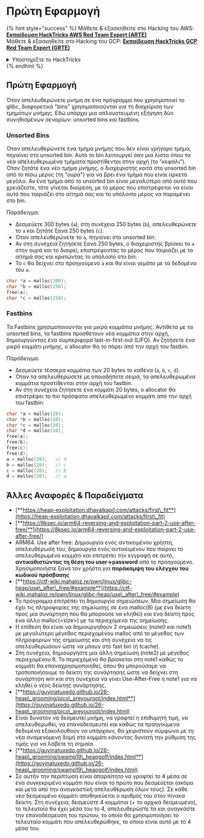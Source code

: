 # Πρώτη Εφαρμογή

{% hint style="success" %}
Μάθετε & εξασκηθείτε στο Hacking του AWS:<img src="/.gitbook/assets/arte.png" alt="" data-size="line">[**Εκπαίδευση HackTricks AWS Red Team Expert (ARTE)**](https://training.hacktricks.xyz/courses/arte)<img src="/.gitbook/assets/arte.png" alt="" data-size="line">\
Μάθετε & εξασκηθείτε στο Hacking του GCP: <img src="/.gitbook/assets/grte.png" alt="" data-size="line">[**Εκπαίδευση HackTricks GCP Red Team Expert (GRTE)**<img src="/.gitbook/assets/grte.png" alt="" data-size="line">](https://training.hacktricks.xyz/courses/grte)

<details>

<summary>Υποστηρίξτε το HackTricks</summary>

* Ελέγξτε τα [**σχέδια συνδρομής**](https://github.com/sponsors/carlospolop)!
* **Εγγραφείτε** 💬 [**στην ομάδα Discord**](https://discord.gg/hRep4RUj7f) ή στην [**ομάδα telegram**](https://t.me/peass) ή **ακολουθήστε** μας στο **Twitter** 🐦 [**@hacktricks\_live**](https://twitter.com/hacktricks\_live)**.**
* **Κοινοποιήστε κόλπα χάκερ κάνοντας υποβολή PRs** στα αποθετήρια [**HackTricks**](https://github.com/carlospolop/hacktricks) και [**HackTricks Cloud**](https://github.com/carlospolop/hacktricks-cloud).

</details>
{% endhint %}

## **Πρώτη Εφαρμογή**

Όταν απελευθερώνετε μνήμη σε ένα πρόγραμμα που χρησιμοποιεί το glibc, διαφορετικά "bins" χρησιμοποιούνται για τη διαχείριση των τμημάτων μνήμης. Εδώ υπάρχει μια απλουστευμένη εξήγηση δύο συνηθισμένων σεναρίων: unsorted bins και fastbins.

### Unsorted Bins

Όταν απελευθερώνετε ένα τμήμα μνήμης που δεν είναι γρήγορο τμήμα, πηγαίνει στο unsorted bin. Αυτό το bin λειτουργεί σαν μια λίστα όπου τα νέα απελευθερωμένα τμήματα προστίθενται στην αρχή (το "κεφάλι"). Όταν ζητάτε ένα νέο τμήμα μνήμης, ο διαχειριστής κοιτά στο unsorted bin από το πίσω μέρος (τη "ουρά") για να βρει ένα τμήμα που είναι αρκετά μεγάλο. Αν ένα τμήμα από το unsorted bin είναι μεγαλύτερο από αυτό που χρειάζεστε, τότε γίνεται διαίρεση, με το μέρος που επιστρέφεται να είναι αυτό που ταιριάζει στο αίτημά σας και το υπόλοιπο μέρος να παραμένει στο bin.

Παράδειγμα:

* Δεσμεύετε 300 bytes (`a`), στη συνέχεια 250 bytes (`b`), απελευθερώνετε το `a` και ζητάτε ξανά 250 bytes (`c`).
* Όταν απελευθερώνετε το `a`, πηγαίνει στο unsorted bin.
* Αν στη συνέχεια ζητήσετε ξανά 250 bytes, ο διαχειριστής βρίσκει το `a` στην ουρά και το διαιρεί, επιστρέφοντας το μέρος που ταιριάζει με το αίτημά σας και κρατώντας το υπόλοιπο στο bin.
* Το `c` θα δείχνει στο προηγούμενο `a` και θα είναι γεμάτο με τα δεδομένα του `a`.
```c
char *a = malloc(300);
char *b = malloc(250);
free(a);
char *c = malloc(250);
```
### Fastbins

Τα Fastbins χρησιμοποιούνται για μικρά κομμάτια μνήμης. Αντίθετα με τα unsorted bins, τα fastbins προσθέτουν νέα κομμάτια στην αρχή, δημιουργώντας ένα συμπεριφορά last-in-first-out (LIFO). Αν ζητήσετε ένα μικρό κομμάτι μνήμης, ο allocator θα το πάρει από την αρχή του fastbin.

Παράδειγμα:

* Δεσμεύετε τέσσερα κομμάτια των 20 bytes το καθένα (`a`, `b`, `c`, `d`).
* Όταν τα απελευθερώσετε με οποιαδήποτε σειρά, τα απελευθερωμένα κομμάτια προστίθενται στην αρχή του fastbin.
* Αν στη συνέχεια ζητήσετε ένα κομμάτι 20 bytes, ο allocator θα επιστρέψει το πιο πρόσφατα απελευθερωμένο κομμάτι από την αρχή του fastbin.
```c
char *a = malloc(20);
char *b = malloc(20);
char *c = malloc(20);
char *d = malloc(20);
free(a);
free(b);
free(c);
free(d);
a = malloc(20);   // d
b = malloc(20);   // c
c = malloc(20);   // b
d = malloc(20);   // a
```
## Άλλες Αναφορές & Παραδείγματα

* [**https://heap-exploitation.dhavalkapil.com/attacks/first\_fit**](https://heap-exploitation.dhavalkapil.com/attacks/first\_fit)
* [**https://8ksec.io/arm64-reversing-and-exploitation-part-2-use-after-free/**](https://8ksec.io/arm64-reversing-and-exploitation-part-2-use-after-free/)
* ARM64. Use after free: Δημιουργία ενός αντικειμένου χρήστη, απελευθέρωσή του, δημιουργία ενός αντικειμένου που παίρνει το απελευθερωμένο κομμάτι και επιτρέπει την εγγραφή σε αυτό, **αντικαθιστώντας τη θέση του user->password** από το προηγούμενο. Χρησιμοποιήστε ξανά τον χρήστη για **παράκαμψη του ελέγχου του κωδικού πρόσβασης**
* [**https://ctf-wiki.mahaloz.re/pwn/linux/glibc-heap/use\_after\_free/#example**](https://ctf-wiki.mahaloz.re/pwn/linux/glibc-heap/use\_after\_free/#example)
* Το πρόγραμμα επιτρέπει τη δημιουργία σημειώσεων. Μια σημείωση θα έχει τις πληροφορίες της σημείωσης σε ένα malloc(8) (με ένα δείκτη προς μια συνάρτηση που θα μπορούσε να κληθεί) και ένα δείκτη προς ένα άλλο malloc(\<size>) με τα περιεχόμενα της σημείωσης.
* Η επίθεση θα είναι να δημιουργηθούν 2 σημειώσεις (note0 και note1) με μεγαλύτερο μέγεθος περιεχομένου malloc από το μέγεθος των πληροφοριών της σημείωσης και στη συνέχεια να τις απελευθερώσουν ώστε να μπουν στο fast bin (ή tcache).
* Στη συνέχεια, δημιουργήστε μια άλλη σημείωση (note2) με μέγεθος περιεχομένου 8. Το περιεχόμενο θα βρίσκεται στη note1 καθώς το κομμάτι θα επαναχρησιμοποιηθεί, όπου θα μπορούσαμε να τροποποιήσουμε το δείκτη της συνάρτησης ώστε να δείχνει στη συνάρτηση win και στη συνέχεια να γίνει Use-After-Free η note1 για να κληθεί ο νέος δείκτης συνάρτησης.
* [**https://guyinatuxedo.github.io/26-heap\_grooming/pico\_areyouroot/index.html**](https://guyinatuxedo.github.io/26-heap\_grooming/pico\_areyouroot/index.html)
* Είναι δυνατόν να δεσμευτεί μνήμη, να γραφτεί η επιθυμητή τιμή, να απελευθερωθεί, να επαναδεσμευτεί και καθώς τα προηγούμενα δεδομένα εξακολουθούν να υπάρχουν, θα χειριστούν σύμφωνα με τη νέα αναμενόμενη δομή στο κομμάτι κάνοντας δυνατή την ρύθμιση της τιμής για να λάβετε τη σημαία.
* [**https://guyinatuxedo.github.io/26-heap\_grooming/swamp19\_heapgolf/index.html**](https://guyinatuxedo.github.io/26-heap\_grooming/swamp19\_heapgolf/index.html)
* Σε αυτήν την περίπτωση είναι απαραίτητο να γραφτεί το 4 μέσα σε ένα συγκεκριμένο κομμάτι που είναι το πρώτο που δεσμεύεται (ακόμα και μετά από την αναγκαστική απελευθέρωση όλων τους). Σε κάθε νέο δεσμευμένο κομμάτι αποθηκεύεται ο αριθμός του στον πίνακα δείκτη. Στη συνέχεια, δεσμεύστε 4 κομμάτια (+ το αρχικά δεσμευμένο), το τελευταίο θα έχει μέσα του το 4, απελευθερώστε τα και αναγκάστε την επαναδέσμευση του πρώτου, το οποίο θα χρησιμοποιήσει το τελευταίο κομμάτι που απελευθερώθηκε, το οποίο είναι αυτό με το 4 μέσα του.
